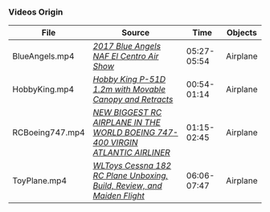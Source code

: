 ### Videos Origin
| File | Source | Time | Objects |
| --- | --- | --- | --- |
| BlueAngels.mp4 | [_2017 Blue Angels NAF El Centro Air Show_](https://www.youtube.com/watch?v=LkrnpO5v0z8) | 05:27-05:54 | Airplane |
| HobbyKing.mp4 | [_Hobby King P-51D 1.2m with Movable Canopy and Retracts_](https://www.youtube.com/watch?v=XhUzoIm6OQo) | 00:54-01:14 | Airplane |
| RCBoeing747.mp4 | [_NEW BIGGEST RC AIRPLANE IN THE WORLD BOEING 747-400 VIRGIN ATLANTIC AIRLINER_](https://www.youtube.com/watch?v=akoJ2zBwX1o) | 01:15-02:45 | Airplane |
| ToyPlane.mp4 | [_WLToys Cessna 182 RC Plane Unboxing, Build, Review, and Maiden Flight_](https://www.youtube.com/watch?v=y8G2ezOmz1w) | 06:06-07:47 | Airplane |
